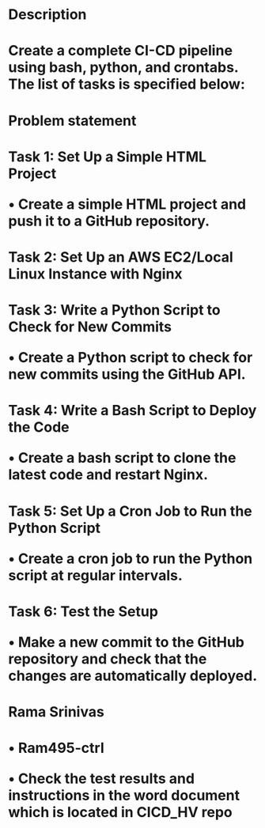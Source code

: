 <h1> Description <h1>
Create a complete CI-CD pipeline using bash, python, and crontabs. The list of tasks is specified below: 
<h1> Problem statement <h1>
Task 1: Set Up a Simple HTML Project  

•	Create a simple HTML project and push it to a GitHub repository. 

<h1> Task 2: Set Up an AWS EC2/Local Linux Instance with Nginx

<h1> Task 3: Write a Python Script to Check for New Commits

•	Create a Python script to check for new commits using the GitHub API.

<h1> Task 4: Write a Bash Script to Deploy the Code

•	Create a bash script to clone the latest code and restart Nginx.

<h1> Task 5: Set Up a Cron Job to Run the Python Script
  
•	Create a cron job to run the Python script at regular intervals.

<h1> Task 6: Test the Setup
  
•	Make a new commit to the GitHub repository and check that the changes are automatically deployed. 

<h1> Rama Srinivas <h1> 
• Ram495-ctrl
  
• Check the test results and instructions in the word document which is located in CICD_HV repo
